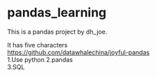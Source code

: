 # pandas_learning
This is a pandas project by dh_joe.

It has five characters  
https://github.com/datawhalechina/joyful-pandas  
1.Use python
2.pandas  
3.SQL 
